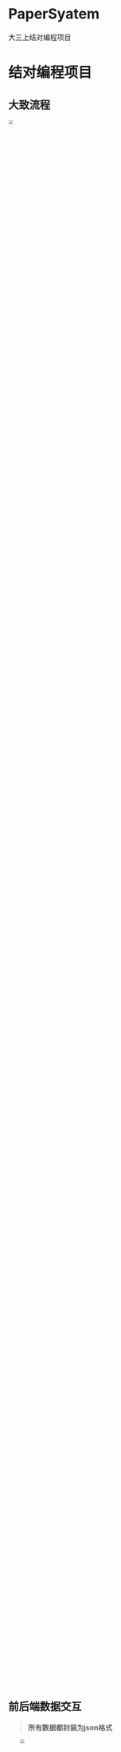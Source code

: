 # PaperSyatem
大三上结对编程项目
# 结对编程项目

## 大致流程
<img src="https://gitee.com/bankarian/picStorage/raw/master/20201006113153.png" style="zoom:50%;" width="80%"/>

## 前后端数据交互

> **所有数据都封装为json格式**

1. <img src="https://gitee.com/bankarian/picStorage/raw/master/20201006113050.png" style="zoom:50%;" width="40%"/>
   
   **前端**：提交用户手机号 (服务端发送验证码，并跳转到验证页面)

   ```json
   {
       phone: "手机号"
   }
   ```

   **后端**：发送验证码给用户

   

2. <img src="https://gitee.com/bankarian/picStorage/raw/master/20201006113050.png" style="zoom:50%;" width="40%"/>

   **前端**：提交验证码（服务端检查，成功则跳转到成功登入的页面）

   ```json
   {
       verification: "验证码"
   }
   ```

   **后端**：返回验证结果

   ```json
   {
       state:1为成功,2为不成功
       message:"如果不成功则返回相应的错误提示信息,成功则返回注册成功的提示信息"
   }
   ```

   

3. <img src="https://gitee.com/bankarian/picStorage/raw/master/20201006113409.png" style="zoom:50%;" width="40%"/>

   **前端**：判断两次密码是否相等，提交最终密码，

   ```json
   {
       pwd: "密码"
   }
   ```

   **后端**：返回验证结果

   ```json
   ？？？？
   ```

   

4.<img src="https://gitee.com/bankarian/picStorage/raw/master/20201006113513.png" style="zoom:50%;" width="40%"/>

   **前端**：提交用户选择题目 

   ```json
   {
       level: '小学/初中/高中', 
       number: '10~30' 
   }
   ```

   **后端**：返回题目和答案map

   ```json
   {
       "m_quesAndanswers": {
           "1+1=": "2",
           "2+2=": "4",
           ...
       }
   }
   ```
## 前端访问路径

1."http://localhost:8080/TestPaperGenerator/index.html" 访问登录界面

2."http://localhost:8080/TestPaperGenerator/sendsms" 点击发送手机号后的请求路径

3."http://localhost:8080/TestPaperGenerator/handle_reg" 输入验证码后的请求路径

4."http://localhost:8080/TestPaperGenerator/checkpassword"为输入两次密码后的请求路径

5."http://localhost:8080/TestPaperGenerator/makequestion"为输入题目难度和数量后的请求路径
